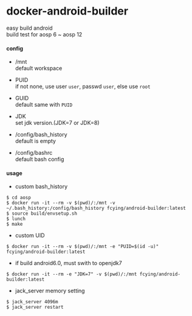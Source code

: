 # docker-android-builder
easy build android  
build test for aosp 6 ~ aosp 12

#### config
* /mnt  
    default workspace

* PUID  
    if not none, use user `user`, passwd `user`, else use `root`

* GUID  
    default same with `PUID`

* JDK  
    set jdk version.(JDK=7 or JDK=8)

* /config/bash_history  
    default is empty

* /config/bashrc  
    default bash config

#### usage

* custom bash_history
```shell
$ cd aosp
$ docker run -it --rm -v $(pwd)/:/mnt -v ~/.bash_history:/config/bash_history fcying/android-builder:latest
$ source build/envsetup.sh
$ lunch
$ make
```

* custom UID
```shell
$ docker run -it --rm -v $(pwd)/:/mnt -e "PUID=$(id -u)" fcying/android-builder:latest
```

* if build android6.0, must swith to openjdk7
```shell
$ docker run -it --rm -e "JDK=7" -v $(pwd)/:/mnt fcying/android-builder:latest
```

* jack_server memory setting
```shell
$ jack_server 4096m
$ jack_server restart
```
